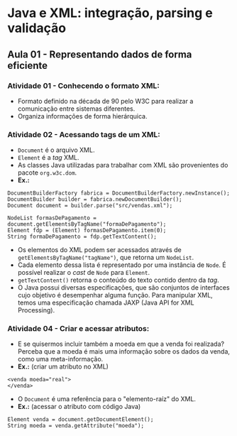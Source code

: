 # Java e XML: integração, parsing e validação

## Aula 01 - Representando dados de forma eficiente

### Atividade 01 - Conhecendo o formato XML:

- Formato definido na década de 90 pelo W3C para realizar a comunicação entre sistemas diferentes.
- Organiza informações de forma hierárquica.

### Atividade 02 - Acessando tags de um XML:

- `Document` é o arquivo XML.
- `Element` é a *tag* XML.
- As classes Java utilizadas para trabalhar com XML são provenientes do pacote `org.w3c.dom`.
- **Ex.:**
```
DocumentBuilderFactory fabrica = DocumentBuilderFactory.newInstance();
DocumentBuilder builder = fabrica.newDocumentBuilder();
Document document = builder.parse("src/vendas.xml");

NodeList formasDePagamento = document.getElementsByTagName("formaDePagamento");
Element fdp = (Element) formasDePagamento.item(0);
String formaDePagamento = fdp.getTextContent();
```
- Os elementos do XML podem ser acessados através de `getElementsByTagName("tagName")`, que retorna um `NodeList`.
- Cada elemento dessa lista é representado por uma instância de `Node`. É possível realizar o *cast* de `Node` para `Element`.
- `getTextContent()` retorna o conteúdo do texto contido dentro da *tag*.
- O Java possui diversas especificações, que são conjuntos de interfaces cujo objetivo é desempenhar alguma função. Para manipular XML, temos uma especificação chamada JAXP (Java API for XML Processing).

### Atividade 04 - Criar e acessar atributos:

- E se quisermos incluir também a moeda em que a venda foi realizada? Perceba que a moeda é mais uma informação sobre os dados da venda, como uma meta-informação.
- **Ex.:** (criar um atributo no XML) 
```
<venda moeda="real">
</venda>
```
- O `Document` é uma referência para o "elemento-raíz" do XML.
- **Ex.:** (acessar o atributo com código Java)
```
Element venda = document.getDocumentElement();
String moeda = venda.getAttribute("moeda");
```
